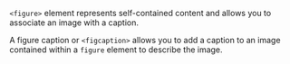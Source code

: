 
`<figure>` element represents self-contained content and allows you to associate an image with a caption.

A figure caption or `<figcaption>` allows you to add a caption to an image contained within a `figure` element to describe the image.
